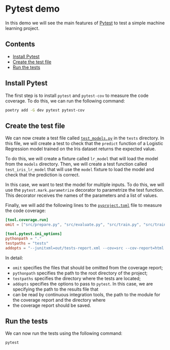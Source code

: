 # Pytest demo <!-- omit in toc -->
In this demo we will see the main features of [Pytest](https://docs.pytest.org/en/latest/) to test a simple machine
learning project.

## Contents <!-- omit in toc -->
- [Install Pytest](#install-pytest)
- [Create the test file](#create-the-test-file)
- [Run the tests](#run-the-tests)

## Install Pytest
The first step is to install `pytest` and `pytest-cov` to measure the code coverage. To do this, we can run the
following command:
```bash
poetry add -G dev pytest pytest-cov
```

## Create the test file
We can now create a test file called [`test_models.py`](../tests/test_models.py) in the `tests` directory. In this file,
we will create a test to check that the `predict` function of a Logistic Regression model trained on the Iris dataset
returns the expected value.

To do this, we will create a fixture called `lr_model` that will load the model from the `models` directory. Then, we
will create a test function called `test_iris_lr_model` that will use the `model` fixture to load the model and check
that the prediction is correct.

In this case, we want to test the model for multiple inputs. To do this, we will use the `pytest.mark.parametrize`
decorator to parametrize the test function. This decorator receives the names of the parameters and a list of values.

Finally, we will add the following lines to the [`pyproject.toml`](../pyproject.toml) file to measure the code coverage:
```toml
[tool.coverage.run]
omit = ["src/prepare.py", "src/evaluate.py", "src/train.py", "src/train_api_demo_models.py"]

[tool.pytest.ini_options]
pythonpath = "."
testpaths = "tests"
addopts = "--junitxml=out/tests-report.xml --cov=src --cov-report=html:out/coverage"
```

In detail:
- `omit` specifies the files that should be omitted from the coverage report;
- `pythonpath` specifies the path to the root directory of the project;
- `testpaths` specifies the directory where the tests are located;
- `addopts` specifies the options to pass to `pytest`. In this case, we are specifying the path to the results file that
- can be read by continuous integration tools, the path to the module for the coverage report and the directory where
- the coverage report should be saved.

## Run the tests
We can now run the tests using the following command:
```bash
pytest
```
